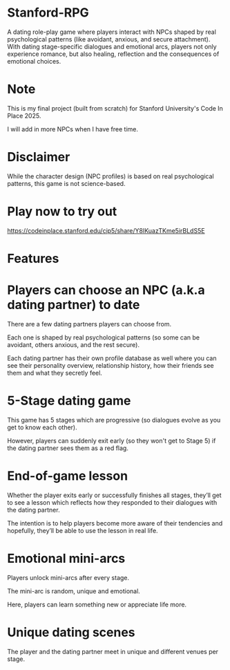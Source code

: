 # Stanford-RPG
A dating role-play game where players interact with NPCs shaped by real psychological patterns (like avoidant, anxious, and secure attachment). With dating stage-specific dialogues and emotional arcs, players not only experience romance, but also healing, reflection and the consequences of emotional choices.

# Note
This is my final project (built from scratch) for Stanford University's Code In Place 2025.

I will add in more NPCs when I have free time. 

# Disclaimer
While the character design (NPC profiles) is based on real psychological patterns, this game is not science-based. 

# Play now to try out

https://codeinplace.stanford.edu/cip5/share/Y8IKuazTKme5irBLdS5E

# Features

 # Players can choose an NPC (a.k.a dating partner) to date
  
  There are a few dating partners players can choose from. 
  
  Each one is shaped by real psychological patterns (so some can be avoidant, others anxious, and the rest secure).
  
  Each dating partner has their own profile database as well where you can see their personality overview, relationship history, how their friends see them and what they secretly feel.
  
  # 5-Stage dating game
    
  This game has 5 stages which are progressive (so dialogues evolve as you get to know each other).
  
  However, players can suddenly exit early (so they won't get to Stage 5) if the dating partner sees them as a red flag.
  
  # End-of-game lesson
    
  Whether the player exits early or successfully finishes all stages, they’ll get to see a lesson which reflects how they responded to their dialogues with the dating partner.
    
  The intention is to help players become more aware of their tendencies and hopefully, they’ll be able to use the lesson in real life.
  
  # Emotional mini-arcs
    
  Players unlock mini-arcs after every stage. 
    
  The mini-arc is random, unique and emotional.
  
  Here, players can learn something new or appreciate life more.
    
  # Unique dating scenes
    
  The player and the dating partner meet in unique and different venues per stage.